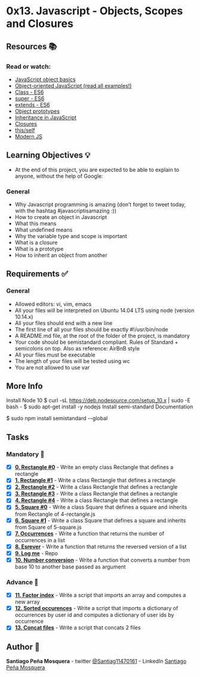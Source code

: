 # 0x13. Javascript - Objects, Scopes and Closures
## Resources :books:
### Read or watch:

* [JavaScript object basics]()
* [Object-oriented JavaScript (read all examples!)]()
* [Class - ES6]()
* [super - ES6]()
* [extends - ES6]()
* [Object prototypes]()
* [Inheritance in JavaScript]()
* [Closures]()
* [this/self]()
* [Modern JS]()
## Learning Objectives :bulb:
* At the end of this project, you are expected to be able to explain to anyone, without the help of Google:

### General
* Why Javascript programming is amazing (don’t forget to tweet today, with the hashtag #javascriptisamazing :))
* How to create an object in Javascript
* What this means
* What undefined means
* Why the variable type and scope is important
* What is a closure
* What is a prototype
* How to inherit an object from another
## Requirements :white_check_mark:
### General
* Allowed editors: vi, vim, emacs
* All your files will be interpreted on Ubuntu 14.04 LTS using node (version 10.14.x)
* All your files should end with a new line
* The first line of all your files should be exactly #!/usr/bin/node
* A README.md file, at the root of the folder of the project, is mandatory
* Your code should be semistandard compliant. Rules of Standard + semicolons on top. Also as reference: AirBnB style
* All your files must be executable
* The length of your files will be tested using wc
* You are not allowed to use var
## More Info
Install Node 10
$ curl -sL https://deb.nodesource.com/setup_10.x | sudo -E bash -
$ sudo apt-get install -y nodejs
Install semi-standard
Documentation

$ sudo npm install semistandard --global
## Tasks
### Mandatory :page_with_curl:
- [x] **[0. Rectangle #0](./0-rectangle.js)** - Write an empty class Rectangle that defines a rectangle
- [x] **[1. Rectangle #1](./1-rectangle.js)** - Write a class Rectangle that defines a rectangle
- [x] **[2. Rectangle #2](./2-rectangle.js)** - Write a class Rectangle that defines a rectangle
- [x] **[3. Rectangle #3](./3-rectangle.js)** - Write a class Rectangle that defines a rectangle
- [x] **[4. Rectangle #4](./4-rectangle.js)** - Write a class Rectangle that defines a rectangle
- [x] **[5. Square #0](./5-square.js)** - Write a class Square that defines a square and inherits from Rectangle of 4-rectangle.js
- [x] **[6. Square #1](./6-square.js)** - Write a class Square that defines a square and inherits from Square of 5-square.js
- [x] **[7. Occurrences](./7-occurrences.js)** - Write a function that returns the number of occurrences in a list
- [x] **[8. Esrever](./8-esrever.js)** - Write a function that returns the reversed version of a list
- [x] **[9. Log me](./9-logme.js)** - Repo
- [x] **[10. Number conversion](./10-converter.js)** - Write a function that converts a number from base 10 to another base passed as argument
### Advance :muscle:
- [x] **[11. Factor index](./100-map.js)** - Write a script that imports an array and computes a new array
- [x] **[12. Sorted occurences](./101-sorted.js)** - Write a script that imports a dictionary of occurrences by user id and computes a dictionary of user ids by occurrence
- [x] **[13. Concat files](./102-concat.js)** - Write a script that concats 2 files
## Author :pencil:
**Santiago Peña Mosquera** - twitter [@Santiag11470161](https://twitter.com/Santiag11470161) - LinkedIn [Santiago Peña Mosquera](https://www.linkedin.com/in/santiago-pe%C3%B1a-mosquera-abaa20196/)
